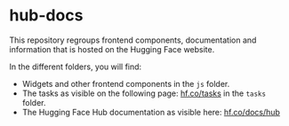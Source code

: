 # hub-docs

This repository regroups frontend components, documentation and information that is hosted on the Hugging Face website.

In the different folders, you will find:
- Widgets and other frontend components in the `js` folder.
- The tasks as visible on the following page: [hf.co/tasks](https://hf.co/tasks) in the `tasks` folder.
- The Hugging Face Hub documentation as visible here: [hf.co/docs/hub](https://hf.co/docs/hub)

